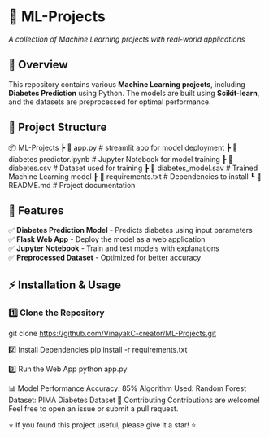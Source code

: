 
# 🚀 ML-Projects  
*A collection of Machine Learning projects with real-world applications*  

## 📌 Overview  
This repository contains various **Machine Learning projects**, including **Diabetes Prediction** using Python. The models are built using **Scikit-learn**, and the datasets are preprocessed for optimal performance.  

## 📂 Project Structure  
📦 ML-Projects
┣ 📜 app.py # streamlit app for model deployment
┣ 📜 diabetes predictor.ipynb # Jupyter Notebook for model training
┣ 📜 diabetes.csv # Dataset used for training
┣ 📜 diabetes_model.sav # Trained Machine Learning model
┣ 📜 requirements.txt # Dependencies to install
┗ 📜 README.md # Project documentation


## 🎯 Features  
✅ **Diabetes Prediction Model** - Predicts diabetes using input parameters  
✅ **Flask Web App** - Deploy the model as a web application  
✅ **Jupyter Notebook** - Train and test models with explanations  
✅ **Preprocessed Dataset** - Optimized for better accuracy  

## ⚡ Installation & Usage  
### 1️⃣ Clone the Repository  
git clone https://github.com/VinayakC-creator/ML-Projects.git  

2️⃣ Install Dependencies
pip install -r requirements.txt

3️⃣ Run the Web App
python app.py  


📊 Model Performance
Accuracy: 85%
Algorithm Used: Random Forest
Dataset: PIMA Diabetes Dataset
🤝 Contributing
Contributions are welcome! Feel free to open an issue or submit a pull request.

⭐ If you found this project useful, please give it a star! ⭐

